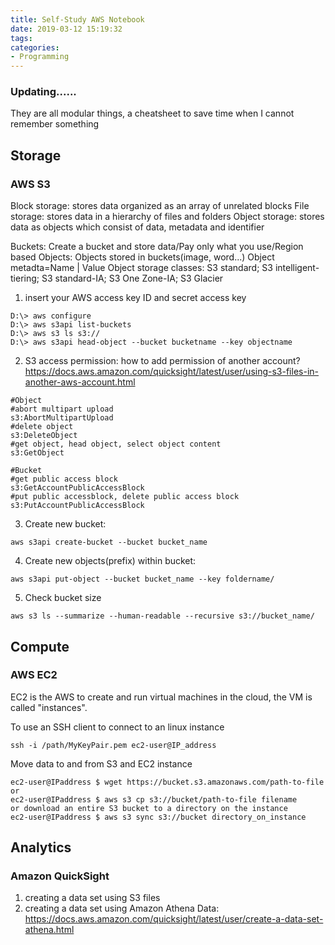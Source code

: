 ```yaml
---
title: Self-Study AWS Notebook
date: 2019-03-12 15:19:32
tags:
categories:
- Programming
---
```


### Updating......
They are all modular things, a cheatsheet to save time when I cannot remember something
## Storage

### AWS S3
Block storage: stores data organized as an array of unrelated blocks
File storage: stores data in a hierarchy of files and folders
Object storage: stores data as objects which consist of data, metadata and identifier

Buckets: Create a bucket and store data/Pay only what you use/Region based
Objects: Objects stored in buckets(image, word...) Object metadta=Name | Value
Object storage classes: S3 standard; S3 intelligent-tiering; S3 standard-IA; S3 One Zone-IA; S3 Glacier

1) insert your AWS access key ID and secret access key
```
D:\> aws configure
D:\> aws s3api list-buckets
D:\> aws s3 ls s3://
D:\> aws s3api head-object --bucket bucketname --key objectname 
```
2) S3 access permission: how to add permission of another account? https://docs.aws.amazon.com/quicksight/latest/user/using-s3-files-in-another-aws-account.html
```
#Object
#abort multipart upload
s3:AbortMultipartUpload
#delete object
s3:DeleteObject
#get object, head object, select object content
s3:GetObject

#Bucket
#get public access block
s3:GetAccountPublicAccessBlock
#put public accessblock, delete public access block
s3:PutAccountPublicAccessBlock

```
3) Create new bucket:
```
aws s3api create-bucket --bucket bucket_name
```
4) Create new objects(prefix) within bucket:
```
aws s3api put-object --bucket bucket_name --key foldername/
```
5) Check bucket size
```
aws s3 ls --summarize --human-readable --recursive s3://bucket_name/
```

## Compute

### AWS EC2
EC2 is the AWS to create and run virtual machines in the cloud, the VM is called "instances". 

To use an SSH client to connect to an linux instance
```
ssh -i /path/MyKeyPair.pem ec2-user@IP_address
```

Move data to and from S3 and EC2 instance
```
ec2-user@IPaddress $ wget https://bucket.s3.amazonaws.com/path-to-file
or
ec2-user@IPaddress $ aws s3 cp s3://bucket/path-to-file filename
or download an entire S3 bucket to a directory on the instance
ec2-user@IPaddress $ aws s3 sync s3://bucket directory_on_instance
```

## Analytics

### Amazon QuickSight
1) creating a data set using S3 files
2) creating a data set using Amazon Athena Data: https://docs.aws.amazon.com/quicksight/latest/user/create-a-data-set-athena.html
